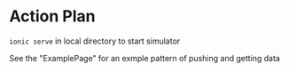# Action Plan

`ionic serve` in local directory to start simulator

See the "ExamplePage" for an exmple pattern of pushing and getting data
